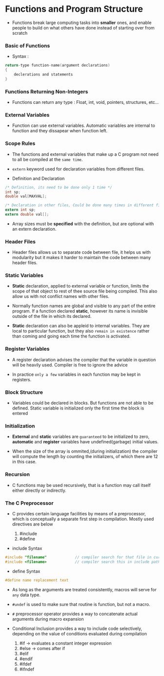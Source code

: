 # Functions and Program Structure

- Functions break large computing tasks into **smaller** ones, and enable people to build on what others have done instead of starting over from scratch

### Basic of Functions
- Syntax :
``` C
return-type function-name(argument declarations)
{
    declerations and statements
}
```

### Functions Returning Non-Integers
- Functions can return any type : Float, int, void, pointers, structures, etc...

### External Variables
- Function can use external variables. Automatic variables are internal to function and they dissapear when function left.

### Scope Rules
- The functions and external variables that make up a C program not need to all be compiled at the <code>same time</code>.

- <code>extern</code> keyword used for declaration variables from different files.

- Definition and Declaration
``` C
/* Definition, its need to be done only 1 time */
int sp;
double val[MAXVAL];

/* Declaration in other files, Could be done many times in different files */
extern int sp;
extern double val[];

```

- Array sizes must be **specified** with the definition, but are optional with an extern declaration.


### Header Files
- Header files allows us to separate code between file, it helps us with modularity but it makes it harder to maintain the code between many header files.

### Static Variables
- **Static** declaration, applied to external variable or function, limits the scope of that object to rest of thee source file being compiled. This also allow us with not conflict names with other files.

- Normally function names are global and visible to any part of the entire program. If a function declared **static**, however its name is invisible outside of the file in which its declared.

- **Static** declaration can also be appleid to internal variables. They are local to particular function, but they also <code>remain in existence</code> rather than coming and going each time the function is activated.

### Register Variables
- A register declaration advises the compiler that the variable in question will be heavily used. Compiler is free to ignore the advice

- In practice <code>only a few</code> variables in each function may be kept in registers.


### Block Structure
- Variables could be declared in blocks. But functions are  not able to be defined. Static variable is initialized only the first time the block is entered

### Initialization
- **External** and **static** variables are <code>guaranteed</code> to be initialized to zero, **automatic** and **register** variables have undefined(garbage) initial values.

- When the size of the array is ommited,(during initialization) the compiler will compute the length by counting the initializers, of which there are 12 in this case.

### Recursion
- C functions may be used recursively, that is a function may call itself either directly or indirectly.


### The C Preprocessor
- C provides certain language facilities by means of a preprocessor, which is conceptually a separate first step in compilation. Mostly used directives are below
    1. #include
    2. #define

- include Syntax
``` C
#include "filename"             // compiler search for that file in current directory
#include <filename>             // compiler search this in include paths.
```

- define Syntax
``` C
#define name replacement text
```

- As long as the arguments are treated consistently, macros will serve for <code>any</code> data type.

- <code>#undef</code> is used to make sure that routine is function, but not a macro.
- <code>#</code> preprocessor operator provides a way to concatenate actual arguments during macro expansion


- Conditional Inclusion provides a way to include code selectively, depending on the value of conditions evaluated during compilation
    1. #if      -> evaluates a constant integer expression
    2. #else    -> comes after if 
    3. #elif    
    4. #endif
    5. #ifdef
    6. #ifndef
    